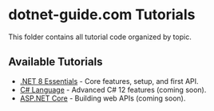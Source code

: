 # dotnet-guide.com Tutorials

This folder contains all tutorial code organized by topic.

## Available Tutorials
- [.NET 8 Essentials](dotnet-8-essentials/) - Core features, setup, and first API.
- [C# Language](csharp-language/) - Advanced C# 12 features (coming soon).
- [ASP.NET Core](aspnet-core/) - Building web APIs (coming soon).

